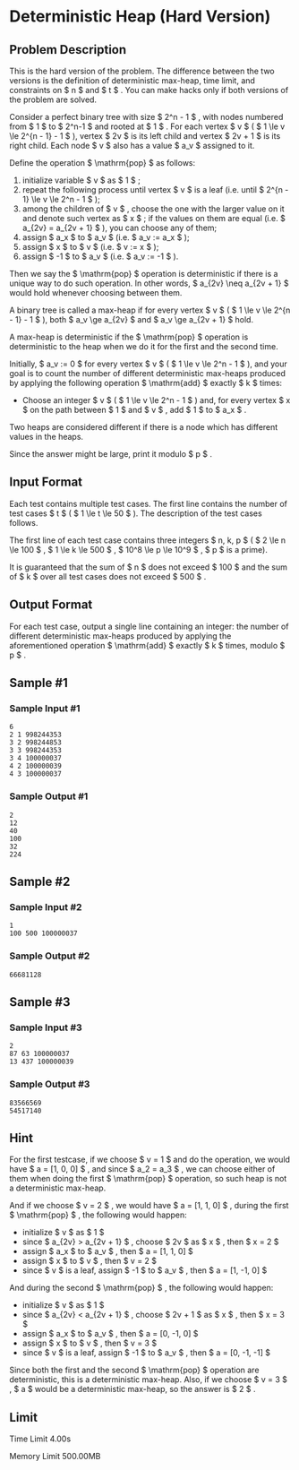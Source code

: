 # Deterministic Heap (Hard Version)

## Problem Description

This is the hard version of the problem. The difference between the two versions is the definition of deterministic max-heap, time limit, and constraints on $ n $ and $ t $ . You can make hacks only if both versions of the problem are solved.

Consider a perfect binary tree with size $ 2^n - 1 $ , with nodes numbered from $ 1 $ to $ 2^n-1 $ and rooted at $ 1 $ . For each vertex $ v $ ( $ 1 \le v \le 2^{n - 1} - 1 $ ), vertex $ 2v $ is its left child and vertex $ 2v + 1 $ is its right child. Each node $ v $ also has a value $ a_v $ assigned to it.

Define the operation $ \mathrm{pop} $ as follows:

1. initialize variable $ v $ as $ 1 $ ;
2. repeat the following process until vertex $ v $ is a leaf (i.e. until $ 2^{n - 1} \le v \le 2^n - 1 $ ); 
  1. among the children of $ v $ , choose the one with the larger value on it and denote such vertex as $ x $ ; if the values on them are equal (i.e. $ a_{2v} = a_{2v + 1} $ ), you can choose any of them;
  2. assign $ a_x $ to $ a_v $ (i.e. $ a_v := a_x $ );
  3. assign $ x $ to $ v $ (i.e. $ v := x $ );
3. assign $ -1 $ to $ a_v $ (i.e. $ a_v := -1 $ ).

Then we say the $ \mathrm{pop} $ operation is deterministic if there is a unique way to do such operation. In other words, $ a_{2v} \neq a_{2v + 1} $ would hold whenever choosing between them.

A binary tree is called a max-heap if for every vertex $ v $ ( $ 1 \le v \le 2^{n - 1} - 1 $ ), both $ a_v \ge a_{2v} $ and $ a_v \ge a_{2v + 1} $ hold.

A max-heap is deterministic if the $ \mathrm{pop} $ operation is deterministic to the heap when we do it for the first and the second time.

Initially, $ a_v := 0 $ for every vertex $ v $ ( $ 1 \le v \le 2^n - 1 $ ), and your goal is to count the number of different deterministic max-heaps produced by applying the following operation $ \mathrm{add} $ exactly $ k $ times:

- Choose an integer $ v $ ( $ 1 \le v \le 2^n - 1 $ ) and, for every vertex $ x $ on the path between $ 1 $ and $ v $ , add $ 1 $ to $ a_x $ .

Two heaps are considered different if there is a node which has different values in the heaps.

Since the answer might be large, print it modulo $ p $ .

## Input Format

Each test contains multiple test cases. The first line contains the number of test cases $ t $ ( $ 1 \le t \le 50 $ ). The description of the test cases follows.

The first line of each test case contains three integers $ n, k, p $ ( $ 2 \le n \le 100 $ , $ 1 \le k \le 500 $ , $ 10^8 \le p \le 10^9 $ , $ p $ is a prime).

It is guaranteed that the sum of $ n $ does not exceed $ 100 $ and the sum of $ k $ over all test cases does not exceed $ 500 $ .

## Output Format

For each test case, output a single line containing an integer: the number of different deterministic max-heaps produced by applying the aforementioned operation $ \mathrm{add} $ exactly $ k $ times, modulo $ p $ .

## Sample #1

### Sample Input #1

```
6
2 1 998244353
3 2 998244853
3 3 998244353
3 4 100000037
4 2 100000039
4 3 100000037
```

### Sample Output #1

```
2
12
40
100
32
224
```

## Sample #2

### Sample Input #2

```
1
100 500 100000037
```

### Sample Output #2

```
66681128
```

## Sample #3

### Sample Input #3

```
2
87 63 100000037
13 437 100000039
```

### Sample Output #3

```
83566569
54517140
```

## Hint

For the first testcase, if we choose $ v = 1 $ and do the operation, we would have $ a = [1, 0, 0] $ , and since $ a_2 = a_3 $ , we can choose either of them when doing the first $ \mathrm{pop} $ operation, so such heap is not a deterministic max-heap.

And if we choose $ v = 2 $ , we would have $ a = [1, 1, 0] $ , during the first $ \mathrm{pop} $ , the following would happen:

- initialize $ v $ as $ 1 $
- since $ a_{2v} > a_{2v + 1} $ , choose $ 2v $ as $ x $ , then $ x = 2 $
- assign $ a_x $ to $ a_v $ , then $ a = [1, 1, 0] $
- assign $ x $ to $ v $ , then $ v = 2 $
- since $ v $ is a leaf, assign $ -1 $ to $ a_v $ , then $ a = [1, -1, 0] $

And during the second $ \mathrm{pop} $ , the following would happen:

- initialize $ v $ as $ 1 $
- since $ a_{2v} < a_{2v + 1} $ , choose $ 2v + 1 $ as $ x $ , then $ x = 3 $
- assign $ a_x $ to $ a_v $ , then $ a = [0, -1, 0] $
- assign $ x $ to $ v $ , then $ v = 3 $
- since $ v $ is a leaf, assign $ -1 $ to $ a_v $ , then $ a = [0, -1, -1] $

Since both the first and the second $ \mathrm{pop} $ operation are deterministic, this is a deterministic max-heap. Also, if we choose $ v = 3 $ , $ a $ would be a deterministic max-heap, so the answer is $ 2 $ .

## Limit



Time Limit
4.00s

Memory Limit
500.00MB